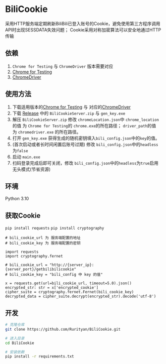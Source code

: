 # BiliCookie
采用HTTP服务端定期刷新BiliBili已登入账号的Cookie，避免使用第三方程序调用API时出现SESSDATA失效问题；
Cookie采用对称加密算法可以安全地通过HTTP传输

## 依赖
1. `Chrome for Testing` 与 `ChromeDriver` 版本需要对应
2. [Chrome for Testing](https://googlechromelabs.github.io/chrome-for-testing/#stable)
3. [ChromeDriver](https://googlechromelabs.github.io/chrome-for-testing/#stable)

## 使用方法
1. 下载适用版本的[Chrome for Testing](https://storage.googleapis.com/chrome-for-testing-public/141.0.7390.54/win64/chrome-win64.zip) 与 对应的[ChromeDriver](https://storage.googleapis.com/chrome-for-testing-public/141.0.7390.54/win64/chromedriver-win64.zip)
2. 下载 [Release](https://github.com/Rurityan/BiliCookie/releases) 中的 `BiliCookieServer.zip` 与 `gen_key.exe
`
3. 解压 `BiliCookieServer.zip` 修改 `chromeLocation.json`中
    `chrome_location`的值 为 `Chrome for Testing`的 `chrome.exe`的所在路径；
    `driver_path`的值 为 `chromedriver.exe` 的所在路径。
4. 打开 `gen_key.exe` 获得生成的随机密钥填入`bili_config.json`中的`key`的值。
5. (首次启动或者长时间闲置后账号过期) 修改 `bili_config.json`中的`headless`为`false`
6. 启动 `main.exe`
7. 扫码登录完成后即可关闭，修改 `bili_config.json`中的`headless`为`true`启用无头模式(节省资源)

## 环境
Python 3.10

## 获取Cookie
`pip install requests`
`pip install cryptography`
```
# bili_cookie_url 为 服务端配置的地址
# bili_cookie_key 为 服务端配置的密钥

import requests
import cryptography.fernet

# bili_cookie_url = "http://{server_ip}:{server_port}/getbilibilicookie"
# bili_cookie_key = "bili_config 中 key 的值"

x = requests.get(url=bili_cookie_url, timeout=5.0).json()
encrypted_str: str = x['encrypted_cookie']
cipher_suite = cryptography.fernet.Fernet(bili_cookie_key)
decrypted_data = cipher_suite.decrypt(encrypted_str).decode('utf-8')
```

## 开发
```bash
# 克隆仓库
git clone https://github.com/Rurityan/BiliCookie.git

# 进入目录
cd BiliCookie

# 安装依赖
pip install -r requirements.txt
